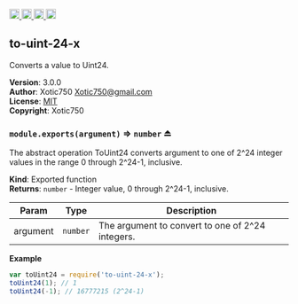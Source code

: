 <a href="https://travis-ci.org/Xotic750/to-uint-24-x"
   title="Travis status">
<img
   src="https://travis-ci.org/Xotic750/to-uint-24-x.svg?branch=master"
   alt="Travis status" height="18"/>
</a>
<a href="https://david-dm.org/Xotic750/to-uint-24-x"
   title="Dependency status">
<img src="https://david-dm.org/Xotic750/to-uint-24-x.svg"
   alt="Dependency status" height="18"/>
</a>
<a href="https://david-dm.org/Xotic750/to-uint-24-x#info=devDependencies"
   title="devDependency status">
<img src="https://david-dm.org/Xotic750/to-uint-24-x/dev-status.svg"
   alt="devDependency status" height="18"/>
</a>
<a href="https://badge.fury.io/js/to-uint-24-x" title="npm version">
<img src="https://badge.fury.io/js/to-uint-24-x.svg"
   alt="npm version" height="18"/>
</a>
<a name="module_to-uint-24-x"></a>

## to-uint-24-x
Converts a value to Uint24.

**Version**: 3.0.0  
**Author**: Xotic750 <Xotic750@gmail.com>  
**License**: [MIT](&lt;https://opensource.org/licenses/MIT&gt;)  
**Copyright**: Xotic750  
<a name="exp_module_to-uint-24-x--module.exports"></a>

### `module.exports(argument)` ⇒ <code>number</code> ⏏
The abstract operation ToUint24 converts argument to one of 2^24 integer
values in the range 0 through 2^24-1, inclusive.

**Kind**: Exported function  
**Returns**: <code>number</code> - Integer value, 0 through 2^24-1, inclusive.  

| Param | Type | Description |
| --- | --- | --- |
| argument | <code>number</code> | The argument to convert to one of 2^24 integers. |

**Example**  
```js
var toUint24 = require('to-uint-24-x');
toUint24(1); // 1
toUint24(-1); // 16777215 (2^24-1)
```
